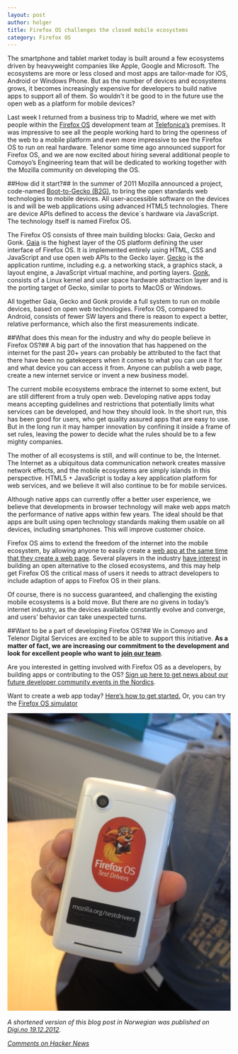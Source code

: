 ```yaml
---
layout: post
author: holger
title: Firefox OS challenges the closed mobile ecosystems
category: Firefox OS
---
```

The smartphone and tablet market today is built around a few ecosystems driven by heavyweight companies like Apple, Google and Microsoft. The ecosystems are more or less closed and most apps are tailor-made for iOS, Android or Windows Phone. But as the number of devices and ecosystems grows, it becomes increasingly expensive for developers to build native apps to support all of them. So wouldn't it be good to in the future use the open web as a platform for mobile devices? 

Last week I returned from a business trip to Madrid, where we met with people within the [Firefox OS](http://www.mozilla.org/en-US/firefoxos/) development team at [Telefonica’s](http://bits.blogs.nytimes.com/2012/09/07/a-firefox-smartphone-for-the-poor/) premises. It was impressive to see all the  people working hard to bring the openness of the web to a mobile platform and even more impressive to see the Firefox OS to run on real hardware. Telenor some time ago announced support for Firefox OS, and we are now excited about hiring several additional people to Comoyo’s Engineering team that will be dedicated to working together with the Mozilla community on developing the OS. 

##How did it start?##
In the summer of 2011 Mozilla announced a project, code-named [Boot-to-Gecko (B2G)](https://wiki.mozilla.org/B2G), to bring the open standards web technologies to mobile devices. All user-accessible software on the devices is and will be web applications using advanced HTML5 technologies. There are device APIs defined to access the device´s hardware via JavaScript. The technology itself is named Firefox OS.

The Firefox OS consists of three main building blocks: Gaia, Gecko and Gonk. [Gaia](https://wiki.mozilla.org/Gaia) is the highest layer of the OS platform defining the user interface of Firefox OS. It is implemented entirely using HTML, CSS and JavaScript and use open web APIs to the Gecko layer. [Gecko](https://wiki.mozilla.org/Gecko) is the application runtime, including e.g. a networking stack, a graphics stack, a layout engine, a JavaScript virtual machine, and porting layers. [Gonk](https://wiki.mozilla.org/B2G/Architecture), consists of a Linux kernel and user space hardware abstraction layer and is the porting target of Gecko, similar to ports to MacOS or Windows.

All together Gaia, Gecko and Gonk provide a full system to run on mobile devices, based on open web technologies. Firefox OS, compared to Android, consists of fewer SW layers and there is reason to expect a better, relative performance, which also the first measurements indicate. 

##What does this mean for the industry and why do people believe in Firefox OS?##
A big part of the innovation that has happened on the internet for the past 20+ years can probably be attributed to the fact that there have been no gatekeepers when it comes to what you can use it for and what device you can access it from. Anyone can publish a web page, create a new internet service or invent a new business model. 

The current mobile ecosystems embrace the internet to some extent, but are still different from a truly open web. Developing native apps today means accepting guidelines and restrictions that potentially limits what services can be developed, and how they should look. In the short run, this has been good for users, who get quality assured apps that are easy to use. But in the long run it may hamper innovation by confining it inside a frame of set rules, leaving the power to decide what the rules should be to a few mighty companies.  

The mother of all ecosystems is still, and will continue to be, the Internet. The Internet as a ubiquitous data communication network creates massive network effects, and the mobile ecosystems are simply islands in this perspective. HTML5 + JavaScript is today a key application platform for web services, and we believe it will also continue to be for mobile services.  

Although native apps can currently offer a better user experience, we believe that developments in browser technology will make web apps match the performance of native apps within few years. The ideal should be that apps are built using open technology standards making them usable on all devices, including smartphones. This will improve customer choice.

Firefox OS aims to extend the freedom of the internet into the mobile ecosystem, by allowing anyone to easily create a [web app at the same time that they create a web page](https://developer.mozilla.org/en-US/docs/Apps/For_mobile_developers). Several players in the industry [have interest](http://blog.mozilla.org/blog/2012/07/02/firefox-mobile-os/) in building an open alternative to the closed ecosystems, and this may help get Firefox OS the critical mass of users it needs to attract developers to include adaption of apps to Firefox OS in their plans. 

Of course, there is no success guaranteed, and challenging the existing mobile ecosystems is a bold move. But there are no givens in today’s internet industry, as the devices available constantly evolve and converge, and users’ behavior can take unexpected turns.

##Want to be a part of developing Firefox OS?##
We in Comoyo and Telenor Digital Services are excited to be able to support this initiative. **As a matter of fact, we are increasing our commitment to the development and look for excellent people who want to [join our team](https://comoyo.recruiterbox.com/jobs/11797/)**. 

Are you interested in getting involved with Firefox OS as a developers, by building apps or contributing to the OS? [Sign up here to get news about our future developer community events in the Nordics](http://unbouncepages.com/firefox-os/). 

Want to create a web app today? [Here’s how to get started.](https://developer.mozilla.org/en-US/docs/Apps/Getting_Started) Or, you can try the [Firefox OS simulator](https://hacks.mozilla.org/2012/12/firefox-os-simulator-1-0-is-here/)

![Test phone with Firefox OS at Comoyo](/assets/img/posts/firefox-os/firefox-phone_r.JPG)

*A shortened version of this blog post in Norwegian was published on [Digi.no 19.12.2012](http://www.digi.no/908368/lenge-leve-aapenhet-paa-mobilen).*

*[Comments on Hacker News](http://news.ycombinator.com/item?id=4942060)*
